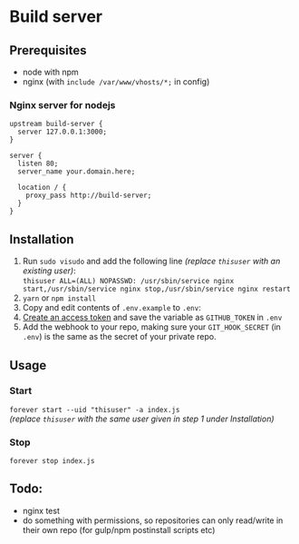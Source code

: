 # Build server

## Prerequisites
- node with npm
- nginx (with `include /var/www/vhosts/*;` in config)

### Nginx server for nodejs
```
upstream build-server {
  server 127.0.0.1:3000;
}

server {
  listen 80;
  server_name your.domain.here;

  location / {
    proxy_pass http://build-server;
  }
}
```

## Installation
1. Run `sudo visudo` and add the following line *(replace `thisuser` with an existing user)*:  
  `thisuser ALL=(ALL) NOPASSWD: /usr/sbin/service nginx start,/usr/sbin/service nginx stop,/usr/sbin/service nginx restart`
2. `yarn` or `npm install`
3. Copy and edit contents of `.env.example` to `.env`:
4. [Create an access token](https://github.com/settings/tokens) and save the variable as `GITHUB_TOKEN` in `.env`
5. Add the webhook to your repo, making sure your `GIT_HOOK_SECRET` (in `.env`) is the same as the secret of your private repo.

## Usage
### Start
`forever start --uid "thisuser" -a index.js`  
*(replace `thisuser` with the same user given in step 1 under Installation)*

### Stop
`forever stop index.js`

## Todo:
- nginx test
- do something with permissions, so repositories can only read/write in their own repo (for gulp/npm postinstall scripts etc)
